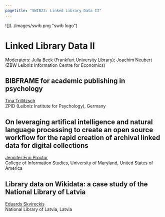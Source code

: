 ```yaml
---
pagetitle: "SWIB22: Linked Library Data II"
---
```



<div id="top">
<div class="column left">![](../images/swib.png "swib logo")</div>
<div class="column middle"></div>
<div class="column right"></div>
</div>

<div id="prog">

# Linked Library Data II

Moderators: Julia Beck (Frankfurt University Library); Joachim Neubert (ZBW Leibniz Information Centre for Economics)



## BIBFRAME for academic publishing in psychology

<u>Tina Trillitzsch</u><br />
ZPID (Leibniz Institute for Psychology), Germany



## On leveraging artifical intelligence and natural language processing to create an open source workflow for the rapid creation of archival linked data for digital collections

<u>Jennifer Erin Proctor</u><br />
College of Information Studies, University of Maryland, United States of America



## Library data on Wikidata: a case study of the National Library of Latvia

<u>Eduards Skvireckis</u><br />
National Library of Latvia, Latvia



</div>


